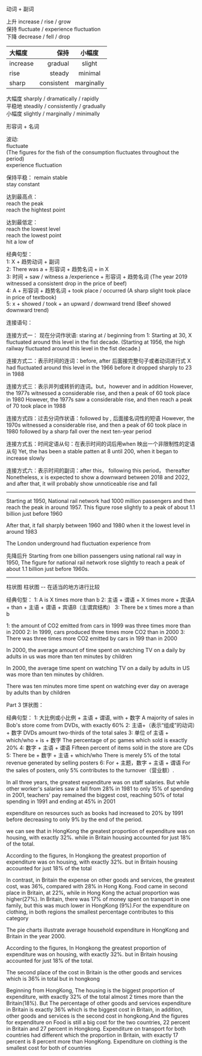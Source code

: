 动词 + 副词  

上升 increase / rise / grow  
保持 fluctuate / experience fluctuation   
下降 decrease / fell / drop 

| 大幅度     | 保持        | 小幅度 |
| :-----    | ----:      | :----: |
| increase  | gradual    | slight |
| rise      | steady     | minimal |
| sharp     | consistent | marginally |


大幅度  sharply  / dramatically / rapidly  
平稳地  steadily / consistently / gradually   
小幅度  slightly / marginally   / minimally  

形容词 + 名词


波动:  
fluctuate  
(The figures for the fish of the consumption fluctuates throughout the period)  
experience fluctuation

保持平稳：
remain stable  
stay constant

达到最高点：  
reach the peak   
reach the hightest point

达到最低定：  
reach the lowest level  
reach the lowest point  
hit a low of  

经典句型：  
1: X + 趋势动词 + 副词  
2: There was a + 形容词 + 趋势名词 + in X  
3: 时间 +  saw / witness a /experience + 形容词 + 趋势名词  (The year 2019 witnessed a consistent drop in the price of beef)  
4: A + 形容词 + 趋势名词 + took place / occurred (A sharp slight took place in price of textbook)  
5: x + showed / took + an upward / downward trend (Beef showed downward trend)  

连接语句：

连接方式一： 现在分词作状语: staring at / beginning from
1: Starting at 30, X fluctuated around this level in the fist decade.
(Starting at 1956, the high railway fluctuated around this level in the fist decade.)

连接方式二：表示时间的连词：before, after 后面接完整句子或者动词进行式
X had fluctuated around this level in the 1966 before it dropped sharply to 23 in 1988

连接方式三：表示并列或转折的连词。but，however and in addition
However, the 1977s witnessed a considerable rise, and then a peak of 60 took place in 1980
However, the 1977s saw a considerable rise, and then reach a peak of 70 took place in 1988

连接方式四：过去分词作状语：followed by , 后面接名词性的短语
However, the 1970s witnessed a considerable rise, and then a peak of 60 took place in 1980 followed by a sharp fall over the next ten-year period

连接方式五：时间定语从句：在表示时间的词后用when 映出一个非限制性的定语从句
Yet, the has been a stable patten at 8 until 200, when it began to increase slowly

连接方式六：表示时间的副词：after this， following this period， thereafter
Nonetheless, x is expected to show a downward between 2018 and 2022, and after that, it will probably show unnoticeable rise and fall


------
Starting at 1950, National rail network had 1000 million passengers and then reach the peak in around 1957. This figure rose slightly to a peak of about 1.1 billion just before 1960

After that, it fall sharply between 1960 and 1980 when it the lowest level in around 1983


The London underground had fluctuation experience from 


先降后升
Starting from one billion passengers using national rail way in 1950, The figure for national rail network rose slightly to reach a peak of about 1.1 billion just before 1960s.


-----------------

柱状图
柱状图 -- 在适当的地方进行比较

经典句型：
1: A is X times more than b
2: 主语 + 谓语 + X times more + 宾语A + than + 主语 + 谓语 + 宾语B（主谓宾结构）
3: There be x times more a than b

1: the amount of CO2 emitted from cars in 1999 was three times more than in 2000
2: In 1999, cars produced three times more CO2 than in 2000
3: There was three times more CO2 emitted by cars in 199 than in 2000

In 2000, the average amount of time spent on watching TV on a daily by adults in us was more than ten minutes by children

In 2000, the average time spent on watching TV on a daily by adults in US was more than ten minutes by children.

<!-- In 2000, adults spent on watching TV every day in us was more than ten minutes by children -->

There was ten minutes more time spent on watching ever day on average  by adults than by children


Part 3 饼状图：

经典句型：
1: 大比例或小比例 + 主语 + 谓语, with + 数字
A majority of sales in Bob's store come from DVDs, with exactly 60%
2: 主语+（表示“组成”的动词）+ 数字
DVDs amount two-thirds of the total sales
3: 单位 of 主语 + which/who + is + 数字
The percentage of pc games which sold is exactly 20%
4: 数字 + 主语 + 谓语
Fifteen percent of items sold in the store are CDs
5: There be + 数字 + 主语 + which/who
There is merely 5% of the total revenue generated by selling posters
6: For + 主题，数字 + 主语 + 谓语
For the sales of posters, only 5% contributes to the turnover（营业额）.

In all three years, the greatest expenditure was on staff salaries. But while other 
worker's salaries saw a fall from 28% in 1981 to only 15% of spending in 2001, teachers' pay remained the biggest cost, reaching 50% of total spending in 1991 and ending at 45% in 2001

expenditure on resources such as books had increased to 20% by 1991 before decreasing to only 9% by the end of the period.



we can see that in HongKong the greatest proportion of expenditure was on housing, with exactly 32%. while in Britain housing accounted for just 18% of the total.

According to the figures, In Hongkong the greatest proportion of expenditure was on housing, with exactly 32%. but in Britain housing accounted for just 18% of the total

In contrast, in Britain the expense on other goods and services, the greatest cost, was 36%, compared with 28% in Hong Kong. Food came in second place in Britain, at 22%, while in Hong Kong the actual proportion was higher(27%). In Britain, there was 17% of money spent on transport in one family, but this was much lower in HongKong (9%).For the expenditure on clothing, in both regions the smallest percentage contributes to this category





The pie charts illustrate average household expenditure in HongKong and Britain in the year 2000.

According to the figures, In Hongkong the greatest proportion of expenditure was on housing, with exactly 32%. but in Britain housing accounted for just 18% of the total.

The second place of the cost in Britain is the other goods and services which is 36% in total but in hongkong 



Beginning from HongKong, The housing is the biggest proportion of expenditure, with exactly 32% of the total almost 2 times more than the Britain(18%).
But The percentage of other goods and services expenditure in Britain is exactly 36% which is the biggest cost in Britain, in addition, other goods and services is the second cost
 in hongkong.And the figures for expenditure on Food is still a big cost for the two countries, 22 percent in Britain and 27 percent in Hongkong. Expenditure on transport for both countries had different which the proportion in Britain, with exactly 17 percent is 8 percent more than HongKong. Expenditure on clothing is the smallest cost for both of countries 